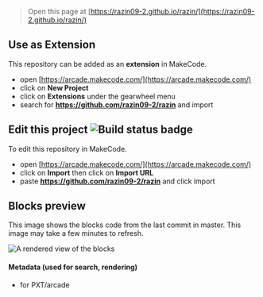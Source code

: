  


> Open this page at [https://razin09-2.github.io/razin/](https://razin09-2.github.io/razin/)

## Use as Extension

This repository can be added as an **extension** in MakeCode.

* open [https://arcade.makecode.com/](https://arcade.makecode.com/)
* click on **New Project**
* click on **Extensions** under the gearwheel menu
* search for **https://github.com/razin09-2/razin** and import

## Edit this project ![Build status badge](https://github.com/razin09-2/razin/workflows/MakeCode/badge.svg)

To edit this repository in MakeCode.

* open [https://arcade.makecode.com/](https://arcade.makecode.com/)
* click on **Import** then click on **Import URL**
* paste **https://github.com/razin09-2/razin** and click import

## Blocks preview

This image shows the blocks code from the last commit in master.
This image may take a few minutes to refresh.

![A rendered view of the blocks](https://github.com/razin09-2/razin/raw/master/.github/makecode/blocks.png)

#### Metadata (used for search, rendering)

* for PXT/arcade
<script src="https://makecode.com/gh-pages-embed.js"></script><script>makeCodeRender("{{ site.makecode.home_url }}", "{{ site.github.owner_name }}/{{ site.github.repository_name }}");</script>
